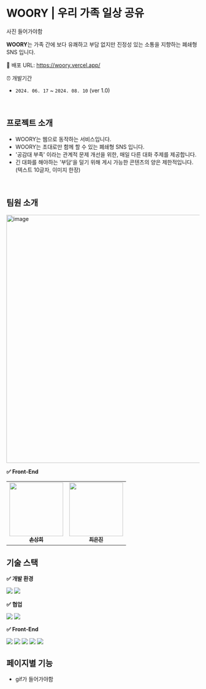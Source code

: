 # WOORY | 우리 가족 일상 공유

사진 들어가야함

**WOORY**는 가족 간에 보다 유쾌하고 부담 없지만 진정성 있는 소통을 지향하는 폐쇄형 SNS 입니다.

🎉 배포 URL: https://woory.vercel.app/

⏰ 개발기간
- `2024. 06. 17` ~ `2024. 08. 10` (ver 1.0)

<br>

## 프로젝트 소개

- WOORY는 웹으로 동작하는 서비스입니다.
- WOORY는 초대로만 함께 할 수 있는 폐쇄형 SNS 입니다.
- '공감대 부족' 이라는 관계적 문제 개선을 위한, 매일 다른 대화 주제를 제공합니다.
- 긴 대화를 해야하는 '부담'을 덜기 위해 게시 가능한 콘텐츠의 양은 제한적입니다.(텍스트 10글자, 이미지 한장)

<br>

## 팀원 소개
<img width="647" alt="image" src="https://github.com/user-attachments/assets/6a95a9c8-7b63-4932-9fd5-73a61423d753">

**✅ Front-End**

<table>
  <tbody>
    <tr>
      <td align="center"><a href="https://github.com/kses1010">
      <img width=140px src="https://avatars.githubusercontent.com/u/49144662?v=4" alt=""/><br />
      <sub><b>손상희</b></sub></a><br /></td>
      <td align="center"><a href="https://github.com/woic-ej">
      <img width=140px src="https://avatars.githubusercontent.com/u/77326820?v=4" alt=""/><br />
      <sub><b>최은진</b></sub></a><br /></td>
    </tr>
  </tbody>
</table>

## 기술 스택

**✅ 개발 환경**

<div>
<img src="https://img.shields.io/badge/Visual%20Studio%20Code-0078d7.svg?style=for-the-badge&logo=visual-studio-code&logoColor=white">
<img src="https://img.shields.io/badge/webstorm-143?style=for-the-badge&logo=webstorm&logoColor=white&color=black"/>
</div>

**✅ 협업**

<div>
<img src="https://img.shields.io/badge/github-181717?style=for-the-badge&logo=github&logoColor=white">
<img src="https://img.shields.io/badge/git-F05032?style=for-the-badge&logo=git&logoColor=white">
</div>

**✅ Front-End**

<div>
  <img src="https://img.shields.io/badge/Next.js-000000?style=for-the-badge&logo=Next.js&logoColor=white">
  <img src="https://img.shields.io/badge/TS-3178C6?style=for-the-badge&logo=TypeScript&logoColor=white">
  <img src="https://img.shields.io/badge/React-61DAFB?style=for-the-badge&logo=React&logoColor=white">
  <img src="https://img.shields.io/badge/tailwind-06B6D4?style=for-the-badge&logo=Tailwindcss&logoColor=white">
  <img src="https://img.shields.io/badge/zustand-36454F?style=for-the-badge&logo=zustand&logoColor=white">
</div>

## 페이지별 기능
- gif가 들어가야함
